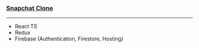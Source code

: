 ### [Snapchat Clone](https://slack-clone-9300a.web.app/)

---

- React TS
- Redux
- Firebase (Authentication, Firestore, Hosting)
